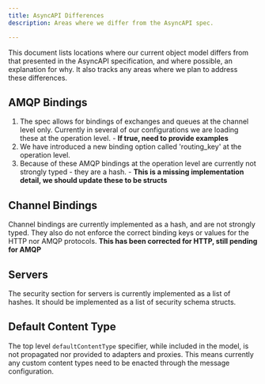 ```yaml
---
title: AsyncAPI Differences
description: Areas where we differ from the AsyncAPI spec.

---
```


This document lists locations where our current object model differs from that presented in the AsyncAPI specification, and where possible, an explanation for why.  It also tracks any areas where we plan to address these differences.

## AMQP Bindings

1. The spec allows for bindings of exchanges and queues at the channel level only.  Currently in several of our configurations we are loading these at the operation level. - **If true, need to provide examples**
2. We have introduced a new binding option called 'routing_key' at the operation level.
3. Because of these AMQP bindings at the operation level are currently not strongly typed - they are a hash. - **This is a missing implementation detail, we should update these to be structs**

## Channel Bindings

Channel bindings are currently implemented as a hash, and are not strongly typed.  They also do not enforce the correct binding keys or values for the HTTP nor AMQP protocols. **This has been corrected for HTTP, still pending for AMQP**

## Servers

The security section for servers is currently implemented as a list of hashes.  It should be implemented as a list of security schema structs.

## Default Content Type

The top level `defaultContentType` specifier, while included in the model, is not propagated nor provided to adapters and proxies.  This means currently any custom content types need to be enacted through the message configuration.